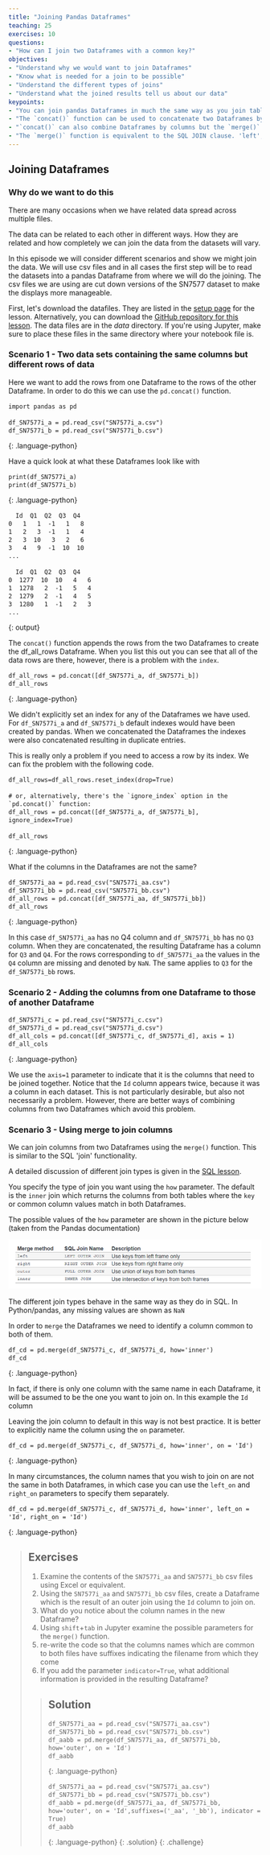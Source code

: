 ```yaml
---
title: "Joining Pandas Dataframes"
teaching: 25
exercises: 10
questions:
- "How can I join two Dataframes with a common key?"
objectives:
- "Understand why we would want to join Dataframes"
- "Know what is needed for a join to be possible"
- "Understand the different types of joins"
- "Understand what the joined results tell us about our data"
keypoints:
- "You can join pandas Dataframes in much the same way as you join tables in SQL"
- "The `concat()` function can be used to concatenate two Dataframes by adding the rows of one to the other."
- "`concat()` can also combine Dataframes by columns but the `merge()` function is the preferred way"
- "The `merge()` function is equivalent to the SQL JOIN clause. 'left', 'right' and 'inner' joins are all possible."
---
```


## Joining Dataframes

### Why do we want to do this


There are many occasions when we have related data spread across multiple files.

The data can be related to each other in different ways. How they are related and how completely we can join the data
from the datasets will vary.

In this episode we will consider different scenarios and show we might join the data. We will use csv files and in all
cases the first step will be to read the datasets into a pandas Dataframe from where we will do the joining. The csv
files we are using are cut down versions of the SN7577 dataset to make the displays more manageable.

First, let's download the datafiles. They are listed in the [setup page][setup-page] for the lesson. Alternatively,
you can download the [GitHub repository for this lesson][gh-repo]. The data files are in the
*data* directory. If you're using Jupyter, make sure to place these files in the same directory where your notebook
file is.

### Scenario 1 - Two data sets containing the same columns but different rows of data

Here we want to add the rows from one Dataframe to the rows of the other Dataframe.
In order to do this we can use the `pd.concat()` function.

~~~
import pandas as pd

df_SN7577i_a = pd.read_csv("SN7577i_a.csv")
df_SN7577i_b = pd.read_csv("SN7577i_b.csv")
~~~
{: .language-python}

Have a quick look at what these Dataframes look like with

~~~
print(df_SN7577i_a)
print(df_SN7577i_b)
~~~
{: .language-python}


~~~
  Id  Q1  Q2  Q3  Q4
0   1   1  -1   1   8
1   2   3  -1   1   4
2   3  10   3   2   6
3   4   9  -1  10  10
...

  Id  Q1  Q2  Q3  Q4
0  1277  10  10   4   6
1  1278   2  -1   5   4
2  1279   2  -1   4   5
3  1280   1  -1   2   3
...
~~~
{: output}

The `concat()` function appends the rows from the two Dataframes to create the df_all_rows Dataframe. When you list this out you can see that all of the data rows are there, however, there is a problem with the `index`.

~~~
df_all_rows = pd.concat([df_SN7577i_a, df_SN7577i_b])
df_all_rows
~~~
{: .language-python}

We didn't explicitly set an index for any of the Dataframes we have used. For `df_SN7577i_a` and `df_SN7577i_b` default
indexes would have been created by pandas. When we concatenated the Dataframes the indexes were also concatenated resulting in duplicate entries.

This is really only a problem if you need to access a row by its index. We can fix the problem with the following code.

~~~
df_all_rows=df_all_rows.reset_index(drop=True)

# or, alternatively, there's the `ignore_index` option in the `pd.concat()` function:
df_all_rows = pd.concat([df_SN7577i_a, df_SN7577i_b], ignore_index=True)

df_all_rows
~~~
{: .language-python}

What if the columns in the Dataframes are not the same?

~~~
df_SN7577i_aa = pd.read_csv("SN7577i_aa.csv")
df_SN7577i_bb = pd.read_csv("SN7577i_bb.csv")
df_all_rows = pd.concat([df_SN7577i_aa, df_SN7577i_bb])
df_all_rows
~~~
{: .language-python}

In this case `df_SN7577i_aa` has no Q4 column and `df_SN7577i_bb` has no `Q3` column. When they are concatenated, the
resulting Dataframe has a column for `Q3` and `Q4`. For the rows corresponding to `df_SN7577i_aa` the values in the `Q4`
column are missing and denoted by `NaN`. The same applies to `Q3` for the `df_SN7577i_bb` rows.


### Scenario 2 - Adding the columns from one Dataframe to those of another Dataframe

~~~
df_SN7577i_c = pd.read_csv("SN7577i_c.csv")
df_SN7577i_d = pd.read_csv("SN7577i_d.csv")
df_all_cols = pd.concat([df_SN7577i_c, df_SN7577i_d], axis = 1)
df_all_cols
~~~
{: .language-python}

We use the `axis=1` parameter to indicate that it is the columns that need to be joined together. Notice that the `Id`
column appears twice, because it was a column in each dataset. This is not particularly desirable, but also not
necessarily a problem. However, there are better ways of combining columns from two Dataframes which avoid this problem.

### Scenario 3 - Using merge to join columns

We can join columns from two Dataframes using the `merge()` function. This is similar to the SQL 'join' functionality.

A detailed discussion of different join types is given in the [SQL lesson](./episodes/sql...).

You specify the type of join you want using the `how` parameter. The default is the `inner` join which returns the
columns from both tables where the `key` or common column values match in both Dataframes.

The possible values of the `how` parameter are shown in the picture below (taken from the Pandas documentation)

![pandas_join_types](../fig/pandas_join_types.png)

The different join types behave in the same way as they do in SQL. In Python/pandas, any missing values are shown as `NaN`


In order to `merge` the Dataframes we need to identify a column common to both of them.

~~~
df_cd = pd.merge(df_SN7577i_c, df_SN7577i_d, how='inner')
df_cd
~~~
{: .language-python}

In fact, if there is only one column with the same name in each Dataframe, it will be assumed to be the one you want to
join on. In this example the `Id` column

Leaving the join column to default in this way is not best practice. It is better to explicitly name the column using
the `on` parameter.

~~~
df_cd = pd.merge(df_SN7577i_c, df_SN7577i_d, how='inner', on = 'Id')
~~~
{: .language-python}

In many circumstances, the column names that you wish to join on are not the same in both Dataframes, in which case you
can use the `left_on` and `right_on` parameters to specify them separately.

~~~
df_cd = pd.merge(df_SN7577i_c, df_SN7577i_d, how='inner', left_on = 'Id', right_on = 'Id')
~~~
{: .language-python}


> ## Exercises
>
> 1. Examine the contents of the `SN7577i_aa` and `SN7577i_bb` csv files using Excel or equivalent.
> 2. Using the `SN7577i_aa` and `SN7577i_bb` csv files, create a Dataframe which is the result of an outer join using the `Id` column to join on.
> 3. What do you notice about the column names in the new Dataframe?
> 4. Using `shift`+`tab` in Jupyter examine the possible parameters for the `merge()` function.
> 5. re-write the code so that the columns names which are common to both files have suffixes indicating the filename from which they come
> 6. If you add the parameter `indicator=True`, what additional information is provided in the resulting Dataframe?
>
> > ## Solution
> >
> > ~~~
> > df_SN7577i_aa = pd.read_csv("SN7577i_aa.csv")
> > df_SN7577i_bb = pd.read_csv("SN7577i_bb.csv")
> > df_aabb = pd.merge(df_SN7577i_aa, df_SN7577i_bb, how='outer', on = 'Id')
> > df_aabb
> > ~~~
> > {: .language-python}
> >
> > ~~~
> > df_SN7577i_aa = pd.read_csv("SN7577i_aa.csv")
> > df_SN7577i_bb = pd.read_csv("SN7577i_bb.csv")
> > df_aabb = pd.merge(df_SN7577i_aa, df_SN7577i_bb, how='outer', on = 'Id',suffixes=('_aa', '_bb'), indicator = True)
> > df_aabb
> > ~~~
> > {: .language-python}
> {: .solution}
{: .challenge}

[gh-repo]: https://github.com/datacarpentry/python-socialsci/archive/gh-pages.zip
[setup-page]: https://datacarpentry.org/python-socialsci/setup.html
